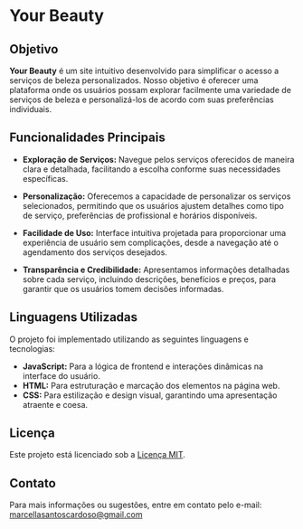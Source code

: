 # Your Beauty

## Objetivo

**Your Beauty** é um site intuitivo desenvolvido para simplificar o acesso a serviços de beleza personalizados. Nosso objetivo é oferecer uma plataforma onde os usuários possam explorar facilmente uma variedade de serviços de beleza e personalizá-los de acordo com suas preferências individuais.

## Funcionalidades Principais

- **Exploração de Serviços:** Navegue pelos serviços oferecidos de maneira clara e detalhada, facilitando a escolha conforme suas necessidades específicas.
  
- **Personalização:** Oferecemos a capacidade de personalizar os serviços selecionados, permitindo que os usuários ajustem detalhes como tipo de serviço, preferências de profissional e horários disponíveis.

- **Facilidade de Uso:** Interface intuitiva projetada para proporcionar uma experiência de usuário sem complicações, desde a navegação até o agendamento dos serviços desejados.

- **Transparência e Credibilidade:** Apresentamos informações detalhadas sobre cada serviço, incluindo descrições, benefícios e preços, para garantir que os usuários tomem decisões informadas.

## Linguagens Utilizadas

O projeto foi implementado utilizando as seguintes linguagens e tecnologias:

- **JavaScript:** Para a lógica de frontend e interações dinâmicas na interface do usuário.
- **HTML:** Para estruturação e marcação dos elementos na página web.
- **CSS:** Para estilização e design visual, garantindo uma apresentação atraente e coesa.

## Licença

Este projeto está licenciado sob a [Licença MIT](LICENSE).

## Contato

Para mais informações ou sugestões, entre em contato pelo e-mail: marcellasantoscardoso@gmail.com
